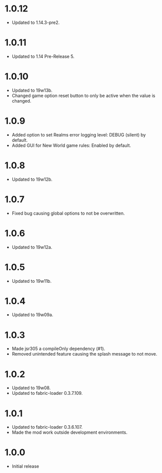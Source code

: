 # 1.0.12

- Updated to 1.14.3-pre2.

# 1.0.11

- Updated to 1.14 Pre-Release 5.

# 1.0.10

- Updated to 19w13b.
- Changed game option reset button to only be active when the value is changed.

# 1.0.9

- Added option to set Realms error logging level: DEBUG (silent) by default.
- Added GUI for New World game rules: Enabled by default.

# 1.0.8

- Updated to 19w12b.

# 1.0.7

- Fixed bug causing global options to not be overwritten.

# 1.0.6

- Updated to 19w12a.

# 1.0.5

- Updated to 19w11b.

# 1.0.4

- Updated to 19w09a.

# 1.0.3

- Made jsr305 a compileOnly dependency (#1).
- Removed unintended feature causing the splash message to not move.

# 1.0.2

- Updated to 19w08.
- Updated to fabric-loader 0.3.7.109.

# 1.0.1

- Updated to fabric-loader 0.3.6.107.
- Made the mod work outside development environments.

# 1.0.0

- Initial release
